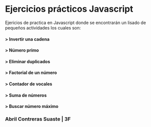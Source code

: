 # Ejercicios prácticos Javascript
Ejericios de practica en Javascript donde se encontrarán un lisado de pequeños actividades los cuales son:

#### > Invertir una cadena
#### > Número primo
#### > Eliminar duplicados
#### > Factorial de un número
#### > Contador de vocales
#### > Suma de números
#### > Buscar número máximo




### Abril Contreras Suaste | 3F
